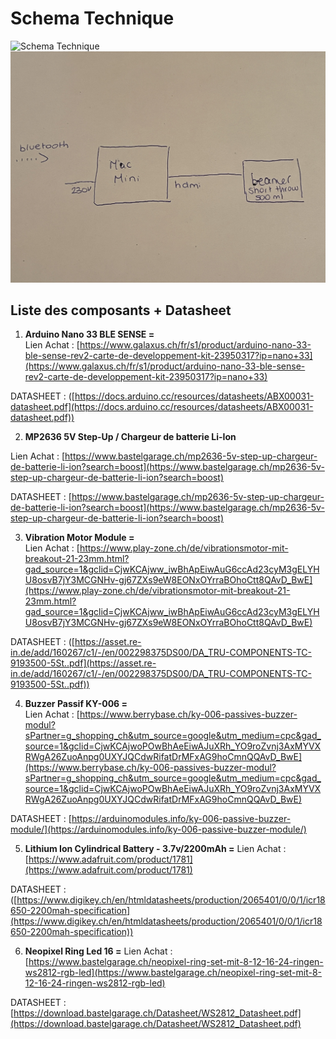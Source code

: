 # Schema Technique


![Schema Technique](/electronics/Electronic_expo/Schéma_Technique.jpg)
![Deuxième Schema Technique](/electronics/Electronic_expo/Schema_electronique_2.jpg)


## Liste des composants + Datasheet

1.  **Arduino Nano 33 BLE SENSE =**  
Lien Achat :  [https://www.galaxus.ch/fr/s1/product/arduino-nano-33-ble-sense-rev2-carte-de-developpement-kit-23950317?ip=nano+33](https://www.galaxus.ch/fr/s1/product/arduino-nano-33-ble-sense-rev2-carte-de-developpement-kit-23950317?ip=nano+33)  

DATASHEET : ([https://docs.arduino.cc/resources/datasheets/ABX00031-datasheet.pdf](https://docs.arduino.cc/resources/datasheets/ABX00031-datasheet.pdf))
  
2.  **MP2636 5V Step-Up / Chargeur de batterie Li-Ion**
    

Lien Achat :  [https://www.bastelgarage.ch/mp2636-5v-step-up-chargeur-de-batterie-li-ion?search=boost](https://www.bastelgarage.ch/mp2636-5v-step-up-chargeur-de-batterie-li-ion?search=boost)  

DATASHEET :  [https://www.bastelgarage.ch/mp2636-5v-step-up-chargeur-de-batterie-li-ion?search=boost](https://www.bastelgarage.ch/mp2636-5v-step-up-chargeur-de-batterie-li-ion?search=boost)  

3.  **Vibration Motor Module =**  
Lien Achat :  [https://www.play-zone.ch/de/vibrationsmotor-mit-breakout-21-23mm.html?gad_source=1&gclid=CjwKCAjww_iwBhApEiwAuG6ccAd23cyM3gELYHU8osvB7jY3MCGNHv-gj67ZXs9eW8EONxOYrraBOhoCtt8QAvD_BwE](https://www.play-zone.ch/de/vibrationsmotor-mit-breakout-21-23mm.html?gad_source=1&gclid=CjwKCAjww_iwBhApEiwAuG6ccAd23cyM3gELYHU8osvB7jY3MCGNHv-gj67ZXs9eW8EONxOYrraBOhoCtt8QAvD_BwE)  

DATASHEET : ([https://asset.re-in.de/add/160267/c1/-/en/002298375DS00/DA_TRU-COMPONENTS-TC-9193500-5St..pdf](https://asset.re-in.de/add/160267/c1/-/en/002298375DS00/DA_TRU-COMPONENTS-TC-9193500-5St..pdf))
    
4.  **Buzzer Passif KY-006 =**  
Lien Achat :  [https://www.berrybase.ch/ky-006-passives-buzzer-modul?sPartner=g_shopping_ch&utm_source=google&utm_medium=cpc&gad_source=1&gclid=CjwKCAjwoPOwBhAeEiwAJuXRh_YO9roZvnj3AxMYVXRWgA26ZuoAnpg0UXYJQCdwRifatDrMFxAG9hoCmnQQAvD_BwE](https://www.berrybase.ch/ky-006-passives-buzzer-modul?sPartner=g_shopping_ch&utm_source=google&utm_medium=cpc&gad_source=1&gclid=CjwKCAjwoPOwBhAeEiwAJuXRh_YO9roZvnj3AxMYVXRWgA26ZuoAnpg0UXYJQCdwRifatDrMFxAG9hoCmnQQAvD_BwE)

DATASHEET : [https://arduinomodules.info/ky-006-passive-buzzer-module/](https://arduinomodules.info/ky-006-passive-buzzer-module/)
    
5.  **Lithium Ion Cylindrical Battery - 3.7v/2200mAh =**
    Lien Achat :  [https://www.adafruit.com/product/1781](https://www.adafruit.com/product/1781)

DATASHEET :([https://www.digikey.ch/en/htmldatasheets/production/2065401/0/0/1/icr18650-2200mah-specification](https://www.digikey.ch/en/htmldatasheets/production/2065401/0/0/1/icr18650-2200mah-specification))

6. **Neopixel Ring Led 16 =** 
Lien Achat :  [https://www.bastelgarage.ch/neopixel-ring-set-mit-8-12-16-24-ringen-ws2812-rgb-led](https://www.bastelgarage.ch/neopixel-ring-set-mit-8-12-16-24-ringen-ws2812-rgb-led)

DATASHEET :  [https://download.bastelgarage.ch/Datasheet/WS2812_Datasheet.pdf](https://download.bastelgarage.ch/Datasheet/WS2812_Datasheet.pdf)